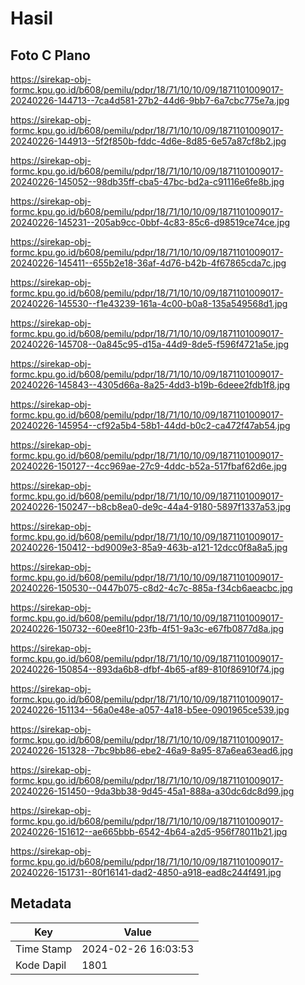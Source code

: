 # Hasil

## Foto C Plano

https://sirekap-obj-formc.kpu.go.id/b608/pemilu/pdpr/18/71/10/10/09/1871101009017-20240226-144713--7ca4d581-27b2-44d6-9bb7-6a7cbc775e7a.jpg

https://sirekap-obj-formc.kpu.go.id/b608/pemilu/pdpr/18/71/10/10/09/1871101009017-20240226-144913--5f2f850b-fddc-4d6e-8d85-6e57a87cf8b2.jpg

https://sirekap-obj-formc.kpu.go.id/b608/pemilu/pdpr/18/71/10/10/09/1871101009017-20240226-145052--98db35ff-cba5-47bc-bd2a-c91116e6fe8b.jpg

https://sirekap-obj-formc.kpu.go.id/b608/pemilu/pdpr/18/71/10/10/09/1871101009017-20240226-145231--205ab9cc-0bbf-4c83-85c6-d98519ce74ce.jpg

https://sirekap-obj-formc.kpu.go.id/b608/pemilu/pdpr/18/71/10/10/09/1871101009017-20240226-145411--655b2e18-36af-4d76-b42b-4f67865cda7c.jpg

https://sirekap-obj-formc.kpu.go.id/b608/pemilu/pdpr/18/71/10/10/09/1871101009017-20240226-145530--f1e43239-161a-4c00-b0a8-135a549568d1.jpg

https://sirekap-obj-formc.kpu.go.id/b608/pemilu/pdpr/18/71/10/10/09/1871101009017-20240226-145708--0a845c95-d15a-44d9-8de5-f596f4721a5e.jpg

https://sirekap-obj-formc.kpu.go.id/b608/pemilu/pdpr/18/71/10/10/09/1871101009017-20240226-145843--4305d66a-8a25-4dd3-b19b-6deee2fdb1f8.jpg

https://sirekap-obj-formc.kpu.go.id/b608/pemilu/pdpr/18/71/10/10/09/1871101009017-20240226-145954--cf92a5b4-58b1-44dd-b0c2-ca472f47ab54.jpg

https://sirekap-obj-formc.kpu.go.id/b608/pemilu/pdpr/18/71/10/10/09/1871101009017-20240226-150127--4cc969ae-27c9-4ddc-b52a-517fbaf62d6e.jpg

https://sirekap-obj-formc.kpu.go.id/b608/pemilu/pdpr/18/71/10/10/09/1871101009017-20240226-150247--b8cb8ea0-de9c-44a4-9180-5897f1337a53.jpg

https://sirekap-obj-formc.kpu.go.id/b608/pemilu/pdpr/18/71/10/10/09/1871101009017-20240226-150412--bd9009e3-85a9-463b-a121-12dcc0f8a8a5.jpg

https://sirekap-obj-formc.kpu.go.id/b608/pemilu/pdpr/18/71/10/10/09/1871101009017-20240226-150530--0447b075-c8d2-4c7c-885a-f34cb6aeacbc.jpg

https://sirekap-obj-formc.kpu.go.id/b608/pemilu/pdpr/18/71/10/10/09/1871101009017-20240226-150732--60ee8f10-23fb-4f51-9a3c-e67fb0877d8a.jpg

https://sirekap-obj-formc.kpu.go.id/b608/pemilu/pdpr/18/71/10/10/09/1871101009017-20240226-150854--893da6b8-dfbf-4b65-af89-810f86910f74.jpg

https://sirekap-obj-formc.kpu.go.id/b608/pemilu/pdpr/18/71/10/10/09/1871101009017-20240226-151134--56a0e48e-a057-4a18-b5ee-0901965ce539.jpg

https://sirekap-obj-formc.kpu.go.id/b608/pemilu/pdpr/18/71/10/10/09/1871101009017-20240226-151328--7bc9bb86-ebe2-46a9-8a95-87a6ea63ead6.jpg

https://sirekap-obj-formc.kpu.go.id/b608/pemilu/pdpr/18/71/10/10/09/1871101009017-20240226-151450--9da3bb38-9d45-45a1-888a-a30dc6dc8d99.jpg

https://sirekap-obj-formc.kpu.go.id/b608/pemilu/pdpr/18/71/10/10/09/1871101009017-20240226-151612--ae665bbb-6542-4b64-a2d5-956f78011b21.jpg

https://sirekap-obj-formc.kpu.go.id/b608/pemilu/pdpr/18/71/10/10/09/1871101009017-20240226-151731--80f16141-dad2-4850-a918-ead8c244f491.jpg


## Metadata

| Key        | Value               |
| ---------- | ------------------- |
| Time Stamp | 2024-02-26 16:03:53 |
| Kode Dapil | 1801                |



